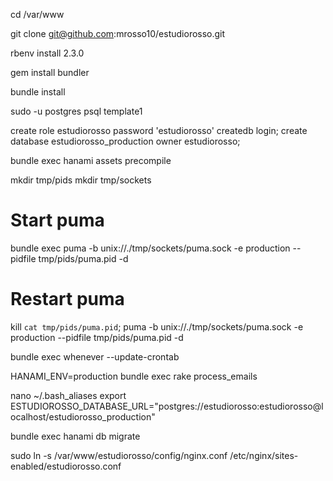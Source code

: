 cd /var/www

git clone git@github.com:mrosso10/estudiorosso.git

rbenv install 2.3.0

gem install bundler

bundle install

sudo -u postgres psql template1

create role estudiorosso password 'estudiorosso' createdb login;
create database estudiorosso_production owner estudiorosso;


bundle exec hanami assets precompile

mkdir tmp/pids
mkdir tmp/sockets

# Start puma
bundle exec puma -b unix://./tmp/sockets/puma.sock -e production --pidfile tmp/pids/puma.pid -d

# Restart puma
kill `cat tmp/pids/puma.pid`; puma -b unix://./tmp/sockets/puma.sock -e production --pidfile tmp/pids/puma.pid -d

bundle exec whenever --update-crontab



HANAMI_ENV=production bundle exec rake process_emails


nano ~/.bash_aliases
export ESTUDIOROSSO_DATABASE_URL="postgres://estudiorosso:estudiorosso@localhost/estudiorosso_production"


bundle exec hanami db migrate


sudo ln -s /var/www/estudiorosso/config/nginx.conf /etc/nginx/sites-enabled/estudiorosso.conf

